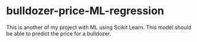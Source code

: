 # bulldozer-price-ML-regression
This is another of my project with ML using Scikit Learn. This model should be able to predict the price for a bulldozer.
